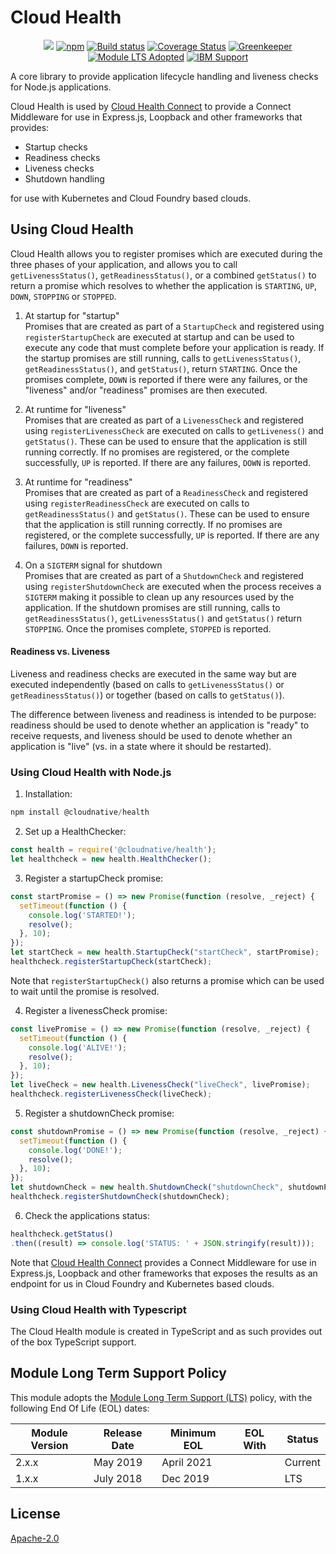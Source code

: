 # Cloud Health
<p align=center>
<a href='http://CloudNativeJS.io/'><img src='https://img.shields.io/badge/homepage-CloudNativeJS-blue.svg'></a>
<a href='https://www.npmjs.org/package/@cloudnative/health'><img src='https://img.shields.io/npm/v/@cloudnative/health' alt='npm'/></a>
<a href="http://travis-ci.org/CloudNativeJS/cloud-health"><img src="https://secure.travis-ci.org/CloudNativeJS/cloud-health.svg?branch=master" alt="Build status"></a>
<a href='https://coveralls.io/github/CloudNativeJS/cloud-health?branch=master'><img src='https://coveralls.io/repos/github/CloudNativeJS/cloud-health/badge.svg?branch=master' alt='Coverage Status' /></a>
<a href='https://greenkeeper.io/'><img src='https://badges.greenkeeper.io/CloudNativeJS/cloud-health.svg' alt='Greenkeeper' /></a>
<a href='http://github.com/CloudNativeJS/ModuleLTS'><img src='https://img.shields.io/badge/Module%20LTS-Adopted-brightgreen.svg?style=flat' alt='Module LTS Adopted' /></a> 
<a href='http://ibm.biz/node-support'><img src='https://img.shields.io/badge/IBM%20Support-Frameworks-brightgreen.svg?style=flat' alt='IBM Support' /></a>
</p>

A core library to provide application lifecycle handling and liveness checks for Node.js applications.

Cloud Health is used by [Cloud Health Connect](http://github.com/CloudNativeJS/cloud-health-connect) to provide a Connect Middleware for use in Express.js, Loopback and other frameworks that provides:

* Startup checks
* Readiness checks
* Liveness checks
* Shutdown handling

for use with Kubernetes and Cloud Foundry based clouds.


## Using Cloud Health

Cloud Health allows you to register promises which are executed during the three phases of your application, and allows you to call `getLivenessStatus()`, `getReadinessStatus()`, or a combined `getStatus()` to return a promise which resolves to whether the application is `STARTING`, `UP`, `DOWN`, `STOPPING` or `STOPPED`.

1. At startup for "startup"  
 Promises that are created as part of a `StartupCheck` and registered using `registerStartupCheck` are executed at startup and can be used to execute any code that must complete before your application is ready. If the startup promises are still running, calls to `getLivenessStatus()`, `getReadinessStatus()`, and `getStatus()`,  return `STARTING`. Once the promises complete, `DOWN` is reported if there were any failures, or the "liveness" and/or "readiness" promises are then executed.
  
2. At runtime for "liveness"  
 Promises that are created as part of a `LivenessCheck` and registered using `registerLivenessCheck` are executed on calls to `getLiveness()` and `getStatus()`. These can be used to ensure that the application is still running correctly. If no promises are registered, or the complete successfully, `UP` is reported. If there are any failures, `DOWN` is reported.
 
3. At runtime for "readiness"  
 Promises that are created as part of a `ReadinessCheck` and registered using `registerReadinessCheck` are executed on calls to `getReadinessStatus()` and `getStatus()`. These can be used to ensure that the application is still running correctly. If no promises are registered, or the complete successfully, `UP` is reported. If there are any failures, `DOWN` is reported.
 
4. On a `SIGTERM` signal for shutdown  
 Promises that are created as part of a `ShutdownCheck` and registered using `registerShutdownCheck` are executed when the process receives a `SIGTERM` making it possible to clean up any resources used by the application. If the shutdown promises are still running, calls to `getReadinessStatus()`, `getLivenessStatus()` and `getStatus()` return `STOPPING`. Once the promises complete, `STOPPED` is reported.

#### Readiness vs. Liveness

Liveness and readiness checks are executed in the same way but are executed independently (based on calls to `getLivenessStatus()` or `getReadinessStatus()`) or together (based on calls to `getStatus()`).

The difference between liveness and readiness is intended to be purpose: readiness should be used to denote whether an application is "ready" to receive requests, and liveness should be used to denote whether an application is "live" (vs. in a state where it should be restarted).   

### Using Cloud Health with Node.js

1. Installation:
  ```js
  npm install @cloudnative/health
  ```
2. Set up a HealthChecker:
  ```js
  const health = require('@cloudnative/health');
  let healthcheck = new health.HealthChecker();
  ```
3. Register a startupCheck promise:
  ```js
  const startPromise = () => new Promise(function (resolve, _reject) {
    setTimeout(function () {
      console.log('STARTED!');
      resolve();
    }, 10);
  });
  let startCheck = new health.StartupCheck("startCheck", startPromise);
  healthcheck.registerStartupCheck(startCheck);
  ```
  Note that `registerStartupCheck()` also returns a promise which can be used to wait until the promise is resolved.  
  
4. Register a livenessCheck promise:
  ```js
  const livePromise = () => new Promise(function (resolve, _reject) {
    setTimeout(function () {
      console.log('ALIVE!');
      resolve();
    }, 10);
  });
  let liveCheck = new health.LivenessCheck("liveCheck", livePromise);
  healthcheck.registerLivenessCheck(liveCheck);
  ```
5. Register a shutdownCheck promise:
  ```js
  const shutdownPromise = () => new Promise(function (resolve, _reject) {
    setTimeout(function () {
      console.log('DONE!');
      resolve();
    }, 10);
  });
  let shutdownCheck = new health.ShutdownCheck("shutdownCheck", shutdownPromise);
  healthcheck.registerShutdownCheck(shutdownCheck);
  ```
6. Check the applications status:
  ```js
  healthcheck.getStatus()
  .then((result) => console.log('STATUS: ' + JSON.stringify(result)));
  ```
  Note that [Cloud Health Connect](http://github.com/CloudNativeJS/cloud-health-connect) provides a Connect Middleware for use in Express.js, Loopback and other frameworks that exposes the results as an endpoint for us in Cloud Foundry and Kubernetes based clouds.
  
### Using Cloud Health with Typescript
The Cloud Health module is created in TypeScript and as such provides out of the box TypeScript support.

## Module Long Term Support Policy

This module adopts the [Module Long Term Support (LTS)](http://github.com/CloudNativeJS/ModuleLTS) policy, with the following End Of Life (EOL) dates:

| Module Version   | Release Date | Minimum EOL | EOL With     | Status  |
|------------------|--------------|-------------|--------------|---------|
| 2.x.x	         | May 2019     | April 2021  |              | Current |
| 1.x.x	         | July 2018    | Dec 2019    |              | LTS |


## License

  [Apache-2.0](LICENSE)
